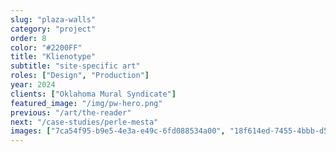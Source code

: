 ```yaml
---
slug: "plaza-walls"
category: "project"
order: 8
color: "#2200FF"
title: "Klienotype"
subtitle: "site-specific art"
roles: ["Design", "Production"]
year: 2024
clients: ["Oklahoma Mural Syndicate"]
featured_image: "/img/pw-hero.png"
previous: "/art/the-reader"
next: "/case-studies/perle-mesta"
images: ["7ca54f95-b9e5-4e3a-e49c-6fd088534a00", "18f614ed-7455-4bbb-d57f-2f7400637c00", "1adc539c-29da-43b0-e035-774e65254300"]
---
```


<div class="content-container">
    <cloudflare-image imageId="7ca54f95-b9e5-4e3a-e49c-6fd088534a00"/>
</div>